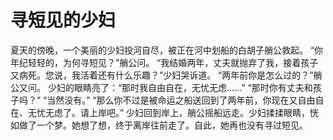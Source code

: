 # 寻短见的少妇
夏天的傍晚，一个美丽的少妇投河自尽，被正在河中划船的白胡子艄公救起。 
“你年纪轻轻的，为何寻短见？”艄公问。 
“我结婚两年，丈夫就抛弃了我，接着孩子又病死。您说，我活着还有什么乐趣？”少妇哭诉道。 
“两年前你是怎么过的？”艄公又问。 
少妇的眼睛亮了：“那时我自由自在，无忧无虑……” 
“那时你有丈夫和孩子吗？” 
“当然没有。” 
“那么你不过是被命运之船送回到了两年前，你现在又自由自在、无忧无虑了。请上岸吧。” 
少妇回到岸上，艄公摇船远走。少妇揉揉眼睛，恍如做了一个梦。她想了想，终于离岸往前走了。自此，她再也没有寻过短见。
  